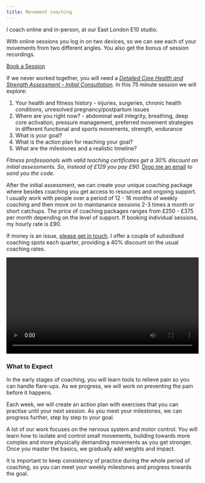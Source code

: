 ```yaml
---
title: Movement coaching
---
```

I coach online and in-person, at our East London E10 studio. 

With online sessions you log in on two devices, so we can see each of your movements from two different angles. You also get the bonus of session recordings.

<a class="big" href="https://movementkitchen.simplybook.it/v2/#book">Book a Session</a>

If we never worked together, you will need a [*Detailed Core Health and Strength Assessment - Initial Consultation*](https://movementkitchen.simplybook.it/v2/#book). In this 75 minute session we will explore:

1. Your health and fitness history - injuries, surgeries, chronic health conditions, unresolved pregnancy/postpartum issues
2. Where are you right now? - abdominal wall integrity, breathing, deep core activation, pressure management, preferred movement strategies in different functional and sports movements, strength, endurance
3. What is your goal?
4. What is the action plan for reaching your goal?
5. What are the milestones and a realistic timeline?

*Fitness professionals with valid teaching certificates get a 30% discount on initial assessments. So, instead of £129 you pay £90.* [Drop me an email](mailto:ivana@movementkitchen.co.uk?subject=Peers) *to send you the code.*

After the initial assessment, we can create your unique coaching package where besides coaching you get access to resources and ongoing support. I usually work with people over a period of 12 - 16 months of weekly coaching and then move on to maintanance sessions 2-3 times a month or short catchups. The price of coaching packages ranges from £250 - £375 per month depending on the level of support. If booking individual sessions, my hourly rate is £90. 

If money is an issue, [please get in touch](mailto:ivana@movementkitchen.co.uk?subject=Scholarship). I offer a couple of subsidised coaching spots each quarter, providing a 40% discount on the usual coaching rates. 

<video controls width="100%">
    <source src="session-snippet-3.mp4" type="video/mp4">
</video>   

### What to Expect

In the early stages of coaching, you will learn tools to relieve pain so you can handle flare-ups. As we progress, we will work on preventing the pain before it happens.

Each week, we will create an action plan with exercises that you can practise until your next session. As you meet your milestones, we can progress further, step by step to your goal.

A lot of our work focuses on the nervous system and motor control. You will learn how to isolate and control small movements, building towards more complex and more physically demanding movements as you get stronger. Once you master the basics, we gradually add weights and impact.

It is important to keep consistency of practice during the whole period of coaching, so you can meet your weekly milestones and progress towards the goal.